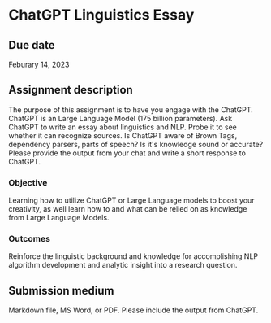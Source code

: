 # ChatGPT Linguistics Essay

## Due date

Feburary 14, 2023

## Assignment description

The purpose of this assignment is to have you engage with the ChatGPT. ChatGPT is an Large Language Model (175 billion parameters). Ask ChatGPT to write an essay about linguistics and NLP. Probe it to see whether it can recognize sources. Is ChatGPT aware of Brown Tags, dependency parsers, parts of speech? Is it's knowledge sound or accurate? Please provide the output from your chat and write a short response to ChatGPT. 

### Objective

Learning how to utilize ChatGPT or Large Language models to boost your creativity, as well learn how to and what can be relied on as knowledge from Large Language Models.

### Outcomes

Reinforce the linguistic background and knowledge for accomplishing NLP algorithm development and analytic insight into a research question.

## Submission medium

Markdown file, MS Word, or PDF. Please include the output from ChatGPT.